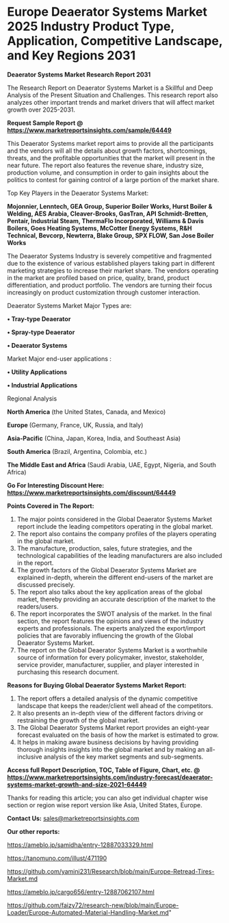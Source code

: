 # Europe Deaerator Systems Market 2025 Industry Product Type, Application, Competitive Landscape, and Key Regions 2031

<strong>Deaerator Systems Market Research Report 2031</strong>

The Research Report on Deaerator Systems Market is a Skillful and Deep Analysis of the Present Situation and Challenges. This research report also analyzes other important trends and market drivers that will affect market growth over 2025-2031.

<strong>Request Sample Report @ <a href=https://www.marketreportsinsights.com/sample/64449>https://www.marketreportsinsights.com/sample/64449</a></strong>

This Deaerator Systems market report aims to provide all the participants and the vendors will all the details about growth factors, shortcomings, threats, and the profitable opportunities that the market will present in the near future. The report also features the revenue share, industry size, production volume, and consumption in order to gain insights about the politics to contest for gaining control of a large portion of the market share.

Top Key Players in the Deaerator Systems Market:

<strong>Mojonnier, Lenntech, GEA Group, Superior Boiler Works, Hurst Boiler & Welding, AES Arabia, Cleaver-Brooks, GasTran, API Schmidt-Bretten, Pentair, Industrial Steam, ThermaFlo Incorporated, Williams & Davis Boilers, Goes Heating Systems, McCotter Energy Systems, R&H Technical, Bevcorp, Newterra, Blake Group, SPX FLOW, San Jose Boiler Works</strong>

The Deaerator Systems Industry is severely competitive and fragmented due to the existence of various established players taking part in different marketing strategies to increase their market share. The vendors operating in the market are profiled based on price, quality, brand, product differentiation, and product portfolio. The vendors are turning their focus increasingly on product customization through customer interaction.

Deaerator Systems Market Major Types are:

<strong>• Tray-type Deaerator

• Spray-type Deaerator

• Deaerator Systems</strong>

Market Major end-user applications :

<strong>• Utility Applications

• Industrial Applications</strong>

Regional Analysis

</u><strong><b>North America</b></strong> (the United States, Canada, and Mexico)

<strong><b>Europe </b></strong>(Germany, France, UK, Russia, and Italy)

<strong><b>Asia-Pacific</b></strong> (China, Japan, Korea, India, and Southeast Asia)

<strong><b>South America</b></strong> (Brazil, Argentina, Colombia, etc.)

<strong><b>The Middle East and Africa</b></strong> (Saudi Arabia, UAE, Egypt, Nigeria, and South Africa)

<strong>Go For Interesting Discount Here: <a href=https://www.marketreportsinsights.com/discount/64449>https://www.marketreportsinsights.com/discount/64449</a></strong>

<strong>Points Covered in The Report:</strong>
<ol>
  <li>The major points considered in the Global Deaerator Systems Market report include the leading competitors operating in the global market.</li>
  <li>The report also contains the company profiles of the players operating in the global market.</li>
  <li>The manufacture, production, sales, future strategies, and the technological capabilities of the leading manufacturers are also included in the report.</li>
  <li>The growth factors of the Global Deaerator Systems Market are explained in-depth, wherein the different end-users of the market are discussed precisely.</li>
  <li>The report also talks about the key application areas of the global market, thereby providing an accurate description of the market to the readers/users.</li>
  <li>The report incorporates the SWOT analysis of the market. In the final section, the report features the opinions and views of the industry experts and professionals. The experts analyzed the export/import policies that are favorably influencing the growth of the Global Deaerator Systems Market.</li>
  <li>The report on the Global Deaerator Systems Market is a worthwhile source of information for every policymaker, investor, stakeholder, service provider, manufacturer, supplier, and player interested in purchasing this research document.</li>
</ol>
<strong>Reasons for Buying Global Deaerator Systems Market Report:</strong>

<ol>
  <li>The report offers a detailed analysis of the dynamic competitive landscape that keeps the reader/client well ahead of the competitors.</li>
  <li>It also presents an in-depth view of the different factors driving or restraining the growth of the global market.</li>
  <li>The Global Deaerator Systems Market report provides an eight-year forecast evaluated on the basis of how the market is estimated to grow.</li>
  <li>It helps in making aware business decisions by having providing thorough insights insights into the global market and by making an all-inclusive analysis of the key market segments and sub-segments.</li>
</ol>
<strong>Access full Report Description, TOC, Table of Figure, Chart, etc. @ <a href=https://www.marketreportsinsights.com/industry-forecast/deaerator-systems-market-growth-and-size-2021-64449>https://www.marketreportsinsights.com/industry-forecast/deaerator-systems-market-growth-and-size-2021-64449</a></strong>


Thanks for reading this article; you can also get individual chapter wise section or region wise report version like Asia, United States, Europe.

<strong>Contact Us:</strong>
sales@marketreportsinsights.com

<strong>Our other reports:</strong>

<a href=https://ameblo.jp/samidha/entry-12887033329.html>https://ameblo.jp/samidha/entry-12887033329.html</a>

<a href=https://tanomuno.com/illust/471190>https://tanomuno.com/illust/471190</a>

<a href=https://github.com/yamini231/Research/blob/main/Europe-Retread-Tires-Market.md>https://github.com/yamini231/Research/blob/main/Europe-Retread-Tires-Market.md</a>

<a href=https://ameblo.jp/cargo656/entry-12887062107.html>https://ameblo.jp/cargo656/entry-12887062107.html</a>

<a href=https://github.com/faizy72/research-new/blob/main/Europe-Loader/Europe-Automated-Material-Handling-Market.md>https://github.com/faizy72/research-new/blob/main/Europe-Loader/Europe-Automated-Material-Handling-Market.md</a>"
